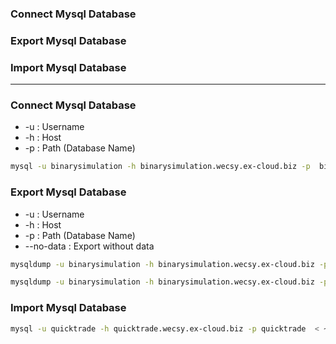 ### Connect Mysql Database
### Export Mysql Database
### Import Mysql Database

------------------------------------------------

### Connect Mysql Database

* -u : Username
* -h : Host
* -p : Path (Database Name)

```sh
mysql -u binarysimulation -h binarysimulation.wecsy.ex-cloud.biz -p  binarysimulation
```

### Export Mysql Database

* -u : Username
* -h : Host
* -p : Path (Database Name)
* --no-data : Export without data

```sh
mysqldump -u binarysimulation -h binarysimulation.wecsy.ex-cloud.biz -p  binarysimulation > ~/Desktop/data_schema.sql
```

```sh
mysqldump -u binarysimulation -h binarysimulation.wecsy.ex-cloud.biz -p  --no-data --column-statistics=0 binarysimulation > ~/Desktop/no_data_schema.sql
```


### Import Mysql Database

```sh
mysql -u quicktrade -h quicktrade.wecsy.ex-cloud.biz -p quicktrade  < ~/Desktop/data_schema.sql
```
